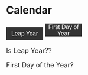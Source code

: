 <h1>Calendar</h1>

<button onclick="isLeapYear()">Leap Year</button>
<button onclick="firstDayOfYear()">First Day of Year</button>

<p>Is Leap Year??</p>
<p id="answer"></p>

<p>First Day of the Year?</p>
<p id="answer2"></p>



<script>
  
  function isLeapYear() {
    let yearInput = prompt("Year?");

    const urlStart = "https://hetvitrivedi.tk/api/calendar/";
      let url = urlStart + "isLeapYear/" + yearInput;

    console.log(url); 

    fetch(url)
      .then(res => res.json())
      .then(data => {
        console.log(data);
        
        document.getElementById("answer").innerHTML = data.result; 
      
      })
      
  }

  function firstDayOfYear() {
    let yearFirst = prompt("Year?");

    const urlStart = "https://hetvitrivedi.tk/api/calendar/";
      let url = urlStart + "firstDayOfYear/" + yearFirst;

    console.log(url); 

    fetch(url)
      .then(res => res.json())
      .then(data => {
        console.log(data);
        
        document.getElementById("answer2").innerHTML = data.result; 
      
      })
      
  }
</script>

<style> 
button {
	width: 100px;
	height: 35px;
	font-size: 16px;
	background-color: #333;
	color: #fff;
	border: none;
	cursor: pointer;
}

p {
  font-size: 18px;
}
</style>